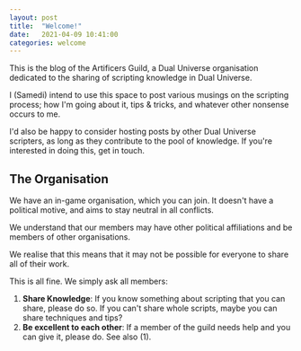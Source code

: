 ```yaml
---
layout: post
title:  "Welcome!"
date:   2021-04-09 10:41:00
categories: welcome
---
```


This is the blog of the Artificers Guild, a Dual Universe organisation dedicated to the sharing of scripting knowledge in Dual Universe.

I (Samedi) intend to use this space to post various musings on the scripting process; how I'm going about it, tips & tricks, and whatever other nonsense occurs to me.

I'd also be happy to consider hosting posts by other Dual Universe scripters, as long as they contribute to the pool of knowledge. If you're interested in doing this, get in touch.

## The Organisation

We have an in-game organisation, which you can join. It doesn't have a political motive, and aims to stay neutral in all conflicts.

We understand that our members may have other political affiliations and be members of other organisations. 

We realise that this means that it may not be possible for everyone to share all of their work.

This is all fine. We simply ask all members:

1. **Share Knowledge**: If you know something about scripting that you can share, please do so. If you can't share whole scripts, maybe you can share techniques and tips?
2. **Be excellent to each other**: If a member of the guild needs help and you can give it, please do. See also (1).
